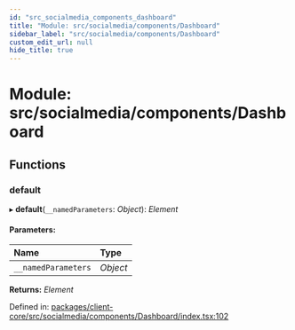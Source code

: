 ```yaml
---
id: "src_socialmedia_components_dashboard"
title: "Module: src/socialmedia/components/Dashboard"
sidebar_label: "src/socialmedia/components/Dashboard"
custom_edit_url: null
hide_title: true
---
```


# Module: src/socialmedia/components/Dashboard

## Functions

### default

▸ **default**(`__namedParameters`: *Object*): *Element*

#### Parameters:

Name | Type |
:------ | :------ |
`__namedParameters` | *Object* |

**Returns:** *Element*

Defined in: [packages/client-core/src/socialmedia/components/Dashboard/index.tsx:102](https://github.com/xr3ngine/xr3ngine/blob/65dfcf39a/packages/client-core/src/socialmedia/components/Dashboard/index.tsx#L102)
